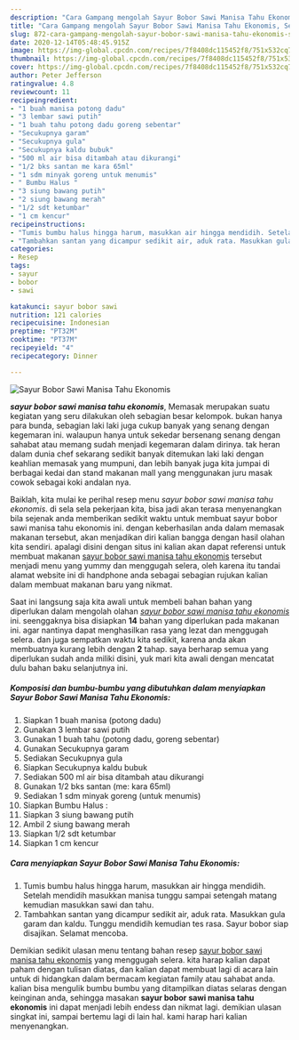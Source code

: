 ```yaml
---
description: "Cara Gampang mengolah Sayur Bobor Sawi Manisa Tahu Ekonomis, Sempurna"
title: "Cara Gampang mengolah Sayur Bobor Sawi Manisa Tahu Ekonomis, Sempurna"
slug: 872-cara-gampang-mengolah-sayur-bobor-sawi-manisa-tahu-ekonomis-sempurna
date: 2020-12-14T05:48:45.915Z
image: https://img-global.cpcdn.com/recipes/7f8408dc115452f8/751x532cq70/sayur-bobor-sawi-manisa-tahu-ekonomis-foto-resep-utama.jpg
thumbnail: https://img-global.cpcdn.com/recipes/7f8408dc115452f8/751x532cq70/sayur-bobor-sawi-manisa-tahu-ekonomis-foto-resep-utama.jpg
cover: https://img-global.cpcdn.com/recipes/7f8408dc115452f8/751x532cq70/sayur-bobor-sawi-manisa-tahu-ekonomis-foto-resep-utama.jpg
author: Peter Jefferson
ratingvalue: 4.8
reviewcount: 11
recipeingredient:
- "1 buah manisa potong dadu"
- "3 lembar sawi putih"
- "1 buah tahu potong dadu goreng sebentar"
- "Secukupnya garam"
- "Secukupnya gula"
- "Secukupnya kaldu bubuk"
- "500 ml air bisa ditambah atau dikurangi"
- "1/2 bks santan me kara 65ml"
- "1 sdm minyak goreng untuk menumis"
- " Bumbu Halus "
- "3 siung bawang putih"
- "2 siung bawang merah"
- "1/2 sdt ketumbar"
- "1 cm kencur"
recipeinstructions:
- "Tumis bumbu halus hingga harum, masukkan air hingga mendidih. Setelah mendidih masukkan manisa tunggu sampai setengah matang kemudian masukkan sawi dan tahu."
- "Tambahkan santan yang dicampur sedikit air, aduk rata. Masukkan gula garam dan kaldu. Tunggu mendidih kemudian tes rasa. Sayur bobor siap disajikan. Selamat mencoba."
categories:
- Resep
tags:
- sayur
- bobor
- sawi

katakunci: sayur bobor sawi 
nutrition: 121 calories
recipecuisine: Indonesian
preptime: "PT32M"
cooktime: "PT37M"
recipeyield: "4"
recipecategory: Dinner

---
```



![Sayur Bobor Sawi Manisa Tahu Ekonomis](https://img-global.cpcdn.com/recipes/7f8408dc115452f8/751x532cq70/sayur-bobor-sawi-manisa-tahu-ekonomis-foto-resep-utama.jpg)

<b><i>sayur bobor sawi manisa tahu ekonomis</i></b>, Memasak merupakan suatu kegiatan yang seru dilakukan oleh sebagian besar kelompok. bukan hanya para bunda, sebagian laki laki juga cukup banyak yang senang dengan kegemaran ini. walaupun hanya untuk sekedar bersenang senang dengan sahabat atau memang sudah menjadi kegemaran dalam dirinya. tak heran dalam dunia chef sekarang sedikit banyak ditemukan laki laki dengan keahlian memasak yang mumpuni, dan lebih banyak juga kita jumpai di berbagai kedai dan stand makanan mall yang menggunakan juru masak cowok sebagai koki andalan nya.

Baiklah, kita mulai ke perihal resep menu <i>sayur bobor sawi manisa tahu ekonomis</i>. di sela sela pekerjaan kita, bisa jadi akan terasa menyenangkan bila sejenak anda memberikan sedikit waktu untuk membuat sayur bobor sawi manisa tahu ekonomis ini. dengan keberhasilan anda dalam memasak makanan tersebut, akan menjadikan diri kalian bangga dengan hasil olahan kita sendiri. apalagi disini dengan situs ini kalian akan dapat referensi untuk membuat makanan <u>sayur bobor sawi manisa tahu ekonomis</u> tersebut menjadi menu yang yummy dan menggugah selera, oleh karena itu tandai alamat website ini di handphone anda sebagai sebagian rujukan kalian dalam membuat makanan baru yang nikmat.




Saat ini langsung saja kita awali untuk membeli bahan bahan yang diperlukan dalam mengolah olahan <u><i>sayur bobor sawi manisa tahu ekonomis</i></u> ini. seenggaknya bisa disiapkan <b>14</b> bahan yang diperlukan pada makanan ini. agar nantinya dapat menghasilkan rasa yang lezat dan menggugah selera. dan juga sempatkan waktu kita sedikit, karena anda akan membuatnya kurang lebih dengan <b>2</b> tahap. saya berharap semua yang diperlukan sudah anda miliki disini, yuk mari kita awali dengan mencatat dulu bahan baku selanjutnya ini.

<!--inarticleads1-->

##### Komposisi dan bumbu-bumbu yang dibutuhkan dalam menyiapkan Sayur Bobor Sawi Manisa Tahu Ekonomis:

1. Siapkan 1 buah manisa (potong dadu)
1. Gunakan 3 lembar sawi putih
1. Gunakan 1 buah tahu (potong dadu, goreng sebentar)
1. Gunakan Secukupnya garam
1. Sediakan Secukupnya gula
1. Siapkan Secukupnya kaldu bubuk
1. Sediakan 500 ml air bisa ditambah atau dikurangi
1. Gunakan 1/2 bks santan (me: kara 65ml)
1. Sediakan 1 sdm minyak goreng (untuk menumis)
1. Siapkan  Bumbu Halus :
1. Siapkan 3 siung bawang putih
1. Ambil 2 siung bawang merah
1. Siapkan 1/2 sdt ketumbar
1. Siapkan 1 cm kencur




<!--inarticleads2-->

##### Cara menyiapkan Sayur Bobor Sawi Manisa Tahu Ekonomis:

1. Tumis bumbu halus hingga harum, masukkan air hingga mendidih. Setelah mendidih masukkan manisa tunggu sampai setengah matang kemudian masukkan sawi dan tahu.
1. Tambahkan santan yang dicampur sedikit air, aduk rata. Masukkan gula garam dan kaldu. Tunggu mendidih kemudian tes rasa. Sayur bobor siap disajikan. Selamat mencoba.




Demikian sedikit ulasan menu tentang bahan resep <u>sayur bobor sawi manisa tahu ekonomis</u> yang menggugah selera. kita harap kalian dapat paham dengan tulisan diatas, dan kalian dapat membuat lagi di acara lain untuk di hidangkan dalam bermacam kegiatan family atau sahabat anda. kalian bisa mengulik bumbu bumbu yang ditampilkan diatas selaras dengan keinginan anda, sehingga masakan <b>sayur bobor sawi manisa tahu ekonomis</b> ini dapat menjadi lebih endess dan nikmat lagi. demikian ulasan singkat ini, sampai bertemu lagi di lain hal. kami harap hari kalian menyenangkan.
